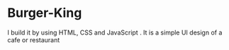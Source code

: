 # Burger-King
I build it by using HTML, CSS and JavaScript . It is a simple UI design of a cafe or restaurant 
